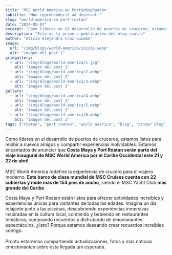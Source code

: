 ```yaml
---
title: 'MSC World America en Port&nbspRoatán'
subtitle: "Non reprehenderit ad deserunt."
slug: "world-america-en-port-roatan"
date: "2024-05-01"
excerpt: "Como líderes en el desarrollo de puertos de cruceros, estamos listos para recibir a los nuevos..."
description: "Esta es la primera publicación del blog roatan"
author: "Alicia Alejandra Cruz Guzmán"
image:
  url: "/img/blogs/world-america/inicio.webp"
  alt: "imagen del post 1"
gridgallery:
  - url: "/img/blogs/world-america/1.jpg"
    alt: "imagen del post 1"
  - url: "/img/blogs/world-america/2.webp"
    alt: "imagen del post 2"
  - url: "/img/blogs/world-america/3.webp"
    alt: "imagen del post 3"
gallery:
  - url: "/img/blogs/world-america/4.webp"
    alt: "imagen del post 1"
  - url: "/img/blogs/world-america/5.webp"
    alt: "imagen del post 2"
  - url: "/img/blogs/world-america/6.webp"
    alt: "imagen del post 3"
tags: ["roatan", "port roatan", "world america", "blog", "primer blog", "honduras"]
---
```

Como lideres en el desarrollo de puertos de cruceros, estamos listos para recibir a nuevos amigos y compartir experiencias inolvidables. Estamos encantados de anunciar que <b>Costa Maya y Port Roatan serán parte del viaje inaugural de MSC World America por el Caribe Occidental este 21 y 22 de abril</b>.
<br><br>
MSC World America redefine la experiencia de crucero para el viajero moderno. <b>Este barco de clase mundial de MSC Cruises cuenta con 22 cubiertas y mide más de 154 pies de ancho</b>, siendo el MSC Yacht Club <b>más grande del Caribe</b>.
<!--split-->
Costa Maya y Port Roatan están listos para ofrecer actividades increibles y experiencias únicas para visitantes de todas las edades. Imagina un dia relajante junto a las piscinas, descubriendo experiencias inmersivas inspiradas en la cultura local, comiendo y bebiendo en restaurantes temáticos, comprando recuerdos y disfrutando de emocionantes espectáculos, ¿listo? Porque estamos deseando crear recuerdos increibles contigo.
<br><br>
Pronto estaremos compartiendo actualizaciones, fotos y más noticias emocionantes sobre esta llegada tan esperada.